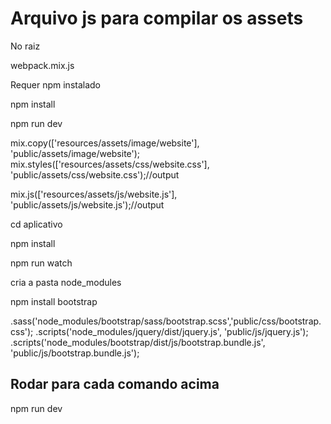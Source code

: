 # Arquivo js para compilar os assets

No raiz

webpack.mix.js

Requer npm instalado

npm install

npm run dev

mix.copy(['resources/assets/image/website'], 'public/assets/image/website');
mix.styles(['resources/assets/css/website.css'], 'public/assets/css/website.css');//output

mix.js(['resources/assets/js/website.js'], 'public/assets/js/website.js');//output

cd aplicativo

npm install

npm run watch

cria a pasta node_modules

npm install bootstrap

.sass('node_modules/bootstrap/sass/bootstrap.scss','public/css/bootstrap.css');
.scripts('node_modules/jquery/dist/jquery.js', 'public/js/jquery.js');
.scripts('node_modules/bootstrap/dist/js/bootstrap.bundle.js', 'public/js/bootstrap.bundle.js');

## Rodar para cada comando acima

npm run dev


